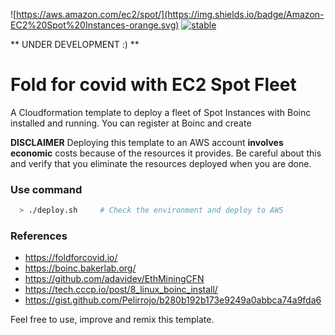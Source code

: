 ![https://aws.amazon.com/ec2/spot/](https://img.shields.io/badge/Amazon-EC2%20Spot%20Instances-orange.svg)
[![stable](http://badges.github.io/stability-badges/dist/stable.svg)](http://github.com/badges/stability-badges)

** UNDER DEVELOPMENT :) **

# Fold for covid with EC2 Spot Fleet

A Cloudformation template to deploy a fleet of Spot Instances with Boinc installed and running. You can register at Boinc and create 

**DISCLAIMER**
Deploying this template to an AWS account **involves economic** costs because of the resources it provides. Be careful about this and verify that you eliminate the resources deployed when you are done.

### Use command

```bash
  > ./deploy.sh     # Check the environment and deploy to AWS
```

### References

* https://foldforcovid.io/
* https://boinc.bakerlab.org/
* https://github.com/adavidev/EthMiningCFN
* https://tech.cccp.io/post/8_linux_boinc_install/
* https://gist.github.com/Pelirrojo/b280b192b173e9249a0abbca74a9fda6

Feel free to use, improve and remix this template.
